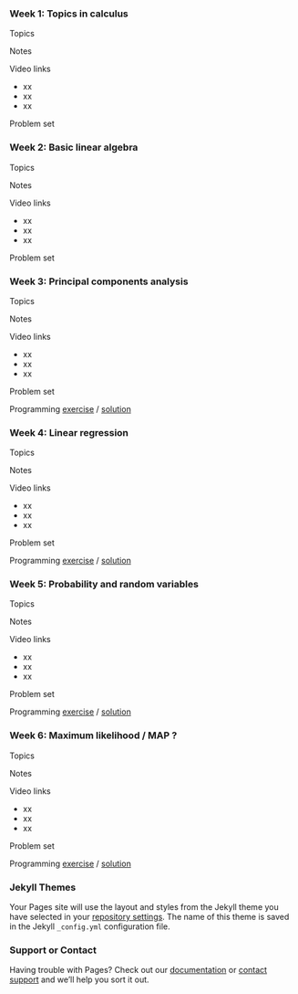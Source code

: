 ### Week 1: Topics in calculus

Topics

Notes

Video links
- xx
- xx
- xx

Problem set

### Week 2: Basic linear algebra

Topics

Notes

Video links
- xx
- xx
- xx

Problem set

### Week 3: Principal components analysis

Topics

Notes

Video links
- xx
- xx
- xx

Problem set

Programming [exercise]() / [solution]()


### Week 4: Linear regression

Topics

Notes

Video links
- xx
- xx
- xx

Problem set

Programming [exercise]() / [solution]()

### Week 5: Probability and random variables

Topics

Notes

Video links
- xx
- xx
- xx

Problem set

Programming [exercise]() / [solution]()

### Week 6: Maximum likelihood / MAP ?

Topics

Notes

Video links
- xx
- xx
- xx

Problem set

Programming [exercise]() / [solution]()




### Jekyll Themes

Your Pages site will use the layout and styles from the Jekyll theme you have selected in your [repository settings](https://github.com/JaneliaMLCourse/MathClub/settings). The name of this theme is saved in the Jekyll `_config.yml` configuration file.

### Support or Contact

Having trouble with Pages? Check out our [documentation](https://help.github.com/categories/github-pages-basics/) or [contact support](https://github.com/contact) and we’ll help you sort it out.

